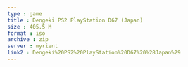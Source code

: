 ```yaml
---
type : game
title : Dengeki PS2 PlayStation D67 (Japan)
size : 405.5 M
format : iso
archive : zip
server : myrient
link2 : Dengeki%20PS2%20PlayStation%20D67%20%28Japan%29
---
```

